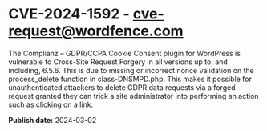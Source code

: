 # CVE-2024-1592 - cve-request@wordfence.com

The Complianz – GDPR/CCPA Cookie Consent plugin for WordPress is vulnerable to Cross-Site Request Forgery in all versions up to, and including, 6.5.6. This is due to missing or incorrect nonce validation on the process_delete function in class-DNSMPD.php. This makes it possible for unauthenticated attackers to delete GDPR data requests via a forged request granted they can trick a site administrator into performing an action such as clicking on a link.

**Publish date:** 2024-03-02
